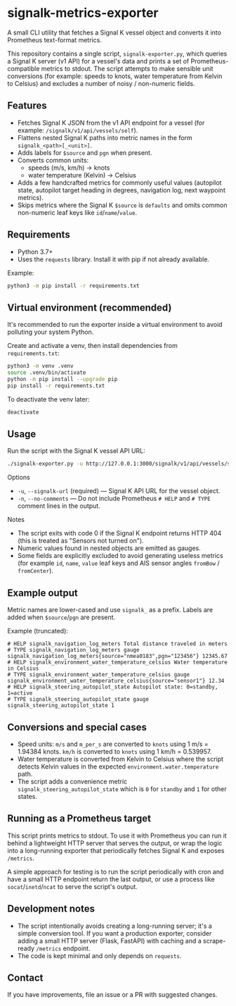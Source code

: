 # signalk-metrics-exporter

A small CLI utility that fetches a Signal K vessel object and converts it into Prometheus text-format metrics.

This repository contains a single script, `signalk-exporter.py`, which queries a Signal K server (v1 API) for a vessel's data and prints a set of Prometheus-compatible metrics to stdout. The script attempts to make sensible unit conversions (for example: speeds to knots, water temperature from Kelvin to Celsius) and excludes a number of noisy / non-numeric fields.

## Features

- Fetches Signal K JSON from the v1 API endpoint for a vessel (for example: `/signalk/v1/api/vessels/self`).
- Flattens nested Signal K paths into metric names in the form `signalk_<path>[_<unit>]`.
- Adds labels for `$source` and `pgn` when present.
- Converts common units:
	- speeds (m/s, km/h) -> knots
	- water temperature (Kelvin) -> Celsius
- Adds a few handcrafted metrics for commonly useful values (autopilot state, autopilot target heading in degrees, navigation log, next waypoint metrics).
- Skips metrics where the Signal K `$source` is `defaults` and omits common non-numeric leaf keys like `id`/`name`/`value`.

## Requirements

- Python 3.7+
- Uses the `requests` library. Install it with pip if not already available.

Example:

```bash
python3 -m pip install -r requirements.txt
```

## Virtual environment (recommended)

It's recommended to run the exporter inside a virtual environment to avoid polluting your system Python.

Create and activate a venv, then install dependencies from `requirements.txt`:

```bash
python3 -m venv .venv
source .venv/bin/activate
python -m pip install --upgrade pip
pip install -r requirements.txt
```

To deactivate the venv later:

```bash
deactivate
```

## Usage

Run the script with the Signal K vessel API URL:

```bash
./signalk-exporter.py -u http://127.0.0.1:3000/signalk/v1/api/vessels/self
```

Options

- `-u`, `--signalk-url` (required) — Signal K API URL for the vessel object.
- `-n`, `--no-comments` — Do not include Prometheus `# HELP` and `# TYPE` comment lines in the output.

Notes

- The script exits with code 0 if the Signal K endpoint returns HTTP 404 (this is treated as "Sensors not turned on").
- Numeric values found in nested objects are emitted as gauges.
- Some fields are explicitly excluded to avoid generating useless metrics (for example `id`, `name`, `value` leaf keys and AIS sensor angles `fromBow` / `fromCenter`).

## Example output

Metric names are lower-cased and use `signalk_` as a prefix. Labels are added when `$source`/`pgn` are present.

Example (truncated):

```
# HELP signalk_navigation_log_meters Total distance traveled in meters
# TYPE signalk_navigation_log_meters gauge
signalk_navigation_log_meters{source="nmea0183",pgn="123456"} 12345.67
# HELP signalk_environment_water_temperature_celsius Water temperature in Celsius
# TYPE signalk_environment_water_temperature_celsius gauge
signalk_environment_water_temperature_celsius{source="sensor1"} 12.34
# HELP signalk_steering_autopilot_state Autopilot state: 0=standby, 1=active
# TYPE signalk_steering_autopilot_state gauge
signalk_steering_autopilot_state 1
```

## Conversions and special cases

- Speed units: `m/s` and `m_per_s` are converted to `knots` using 1 m/s = 1.94384 knots. `km/h` is converted to `knots` using 1 km/h = 0.539957.
- Water temperature is converted from Kelvin to Celsius where the script detects Kelvin values in the expected `environment.water.temperature` path.
- The script adds a convenience metric `signalk_steering_autopilot_state` which is `0` for `standby` and `1` for other states.

## Running as a Prometheus target

This script prints metrics to stdout. To use it with Prometheus you can run it behind a lightweight HTTP server that serves the output, or wrap the logic into a long-running exporter that periodically fetches Signal K and exposes `/metrics`.

A simple approach for testing is to run the script periodically with cron and have a small HTTP endpoint return the last output, or use a process like `socat`/`inetd`/`ncat` to serve the script's output.

## Development notes

- The script intentionally avoids creating a long-running server; it's a simple conversion tool. If you want a production exporter, consider adding a small HTTP server (Flask, FastAPI) with caching and a scrape-ready `/metrics` endpoint.
- The code is kept minimal and only depends on `requests`.

## Contact

If you have improvements, file an issue or a PR with suggested changes.
